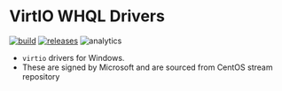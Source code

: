 # VirtIO WHQL Drivers

[![build](https://github.com/tprasadtp/virtio-whql/actions/workflows/build.yml/badge.svg)](https://github.com/tprasadtp/virtio-whql/actions/workflows/build.yml)
[![releases](https://img.shields.io/github/v/tag/tprasadtp/virtio-whql?label=release&sort=semver&logo=semver&color=7f50a6&labelColor=3a3a3a)](https://github.com/tprasadtp/virtio-whql/releases/latest)
![analytics](https://ga-beacon.prasadt.com/UA-101760811-3/github/virtio-whql)

- `virtio` drivers for Windows.
- These are signed by Microsoft and are sourced from CentOS stream repository
